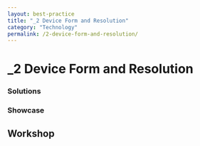 ```yaml
---
layout: best-practice
title: "_2 Device Form and Resolution"
category: "Technology"
permalink: /2-device-form-and-resolution/
---
```


# _2 Device Form and Resolution

### Solutions

### Showcase

## Workshop

